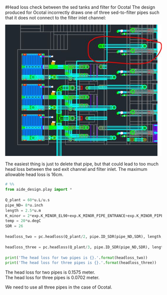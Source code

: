 #Head loss check between the sed tanks and filter for Ocotal
 The design produced for Ocotal incorrectly draws one of three sed-to-filter pipes such that it does not connect to the filter inlet channel:   

![sed-to-fi-mistake](images/sed-to-fi-mistake.jpg)  

The easiest thing is just to delete that pipe, but that could lead to too much head loss between the sed exit channel and filter inlet. The maximum allowable head loss is 16cm.
```python
# %%
from aide_design.play import *

Q_plant = 60*u.L/u.s
pipe_ND= 8*u.inch
length = 2.5*u.m
K_minor = 2*exp.K_MINOR_EL90+exp.K_MINOR_PIPE_ENTRANCE+exp.K_MINOR_PIPE_EXIT
temp = 20*u.degC
SDR = 26

headloss_two = pc.headloss(Q_plant/2, pipe.ID_SDR(pipe_ND,SDR), length, pc.viscosity_kinematic(temp), mat.PIPE_ROUGH_PVC, K_minor)

headloss_three = pc.headloss(Q_plant/3, pipe.ID_SDR(pipe_ND,SDR), length, pc.viscosity_kinematic(temp), mat.PIPE_ROUGH_PVC, K_minor)

print('The head loss for two pipes is {}.'.format(headloss_two))
print('The head loss for three pipes is {}.'.format(headloss_three))
```
The head loss for two pipes is 0.1575 meter.  
The head loss for three pipes is 0.0702 meter.  

We need to use all three pipes in the case of Ocotal. 
